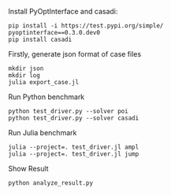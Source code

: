 Install PyOptInterface and casadi:
```
pip install -i https://test.pypi.org/simple/ pyoptinterface==0.3.0.dev0
pip install casadi
```

Firstly, generate json format of case files
```
mkdir json
mkdir log
julia export_case.jl
```

Run Python benchmark
```
python test_driver.py --solver poi
python test_driver.py --solver casadi
```

Run Julia benchmark
```
julia --project=. test_driver.jl ampl
julia --project=. test_driver.jl jump
```

Show Result
```
python analyze_result.py
```
